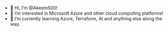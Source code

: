 - 👋 Hi, I’m @AkeemS00!
- 👀 I’m interested in Microsoft Azure and other cloud computing platforms!
- 🌱 I’m currently learning Azure, Terraform, AI and anything else along the way.

<!---
AkeemS00/AkeemS00 is a ✨ special ✨ repository because its `README.md` (this file) appears on your GitHub profile.
You can click the Preview link to take a look at your changes.
--->
